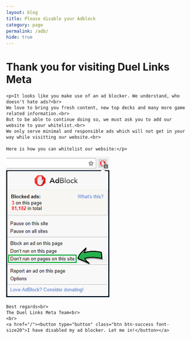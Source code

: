 ```yaml
---
layout: blog
title: Please disable your Adblock
category: page
permalink: /adb/
hide: true
---
```

<div class="section text-white font-size20">
<h1>Thank you for visiting Duel Links Meta</h1>
    
    <p>It looks like you make use of an ad blocker. We understand, who doesn't hate ads?<br>
    We love to bring you fresh content, new top decks and many more game related information.<br>
    But to be able to continue doing so, we must ask you to add our website to your whitelist.<br>
    We only serve minimal and responsible ads which will not get in your way while visitting our website.<br>
        
    Here is how you can whitelist our website:</p>

<img alt="How to disable Adblock" src="/img/assets/disableADb.png"><br>
    
    Best regards<br>
    The Duel Links Meta Team<br>
    <br>
    <a href="/"><button type="button" class="btn btn-success font-size20">I have disabled my ad blocker. Let me in!</button></a>
</div>
<script type="text/javascript">var antiabd = "working";</script>